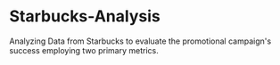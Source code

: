 # Starbucks-Analysis
Analyzing Data from Starbucks to evaluate the promotional campaign's success employing two primary metrics.

